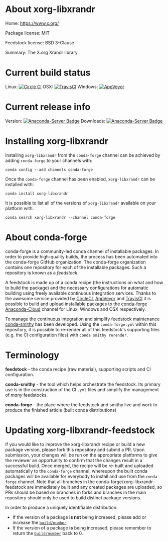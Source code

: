About xorg-libxrandr
====================

Home: https://www.x.org/

Package license: MIT

Feedstock license: BSD 3-Clause

Summary: The X.org Xrandr library



Current build status
====================

Linux: [![Circle CI](https://circleci.com/gh/conda-forge/xorg-libxrandr-feedstock.svg?style=shield)](https://circleci.com/gh/conda-forge/xorg-libxrandr-feedstock)
OSX: [![TravisCI](https://travis-ci.org/conda-forge/xorg-libxrandr-feedstock.svg?branch=master)](https://travis-ci.org/conda-forge/xorg-libxrandr-feedstock)
Windows: [![AppVeyor](https://ci.appveyor.com/api/projects/status/github/conda-forge/xorg-libxrandr-feedstock?svg=True)](https://ci.appveyor.com/project/conda-forge/xorg-libxrandr-feedstock/branch/master)

Current release info
====================
Version: [![Anaconda-Server Badge](https://anaconda.org/conda-forge/xorg-libxrandr/badges/version.svg)](https://anaconda.org/conda-forge/xorg-libxrandr)
Downloads: [![Anaconda-Server Badge](https://anaconda.org/conda-forge/xorg-libxrandr/badges/downloads.svg)](https://anaconda.org/conda-forge/xorg-libxrandr)

Installing xorg-libxrandr
=========================

Installing `xorg-libxrandr` from the `conda-forge` channel can be achieved by adding `conda-forge` to your channels with:

```
conda config --add channels conda-forge
```

Once the `conda-forge` channel has been enabled, `xorg-libxrandr` can be installed with:

```
conda install xorg-libxrandr
```

It is possible to list all of the versions of `xorg-libxrandr` available on your platform with:

```
conda search xorg-libxrandr --channel conda-forge
```


About conda-forge
=================

conda-forge is a community-led conda channel of installable packages.
In order to provide high-quality builds, the process has been automated into the
conda-forge GitHub organization. The conda-forge organization contains one repository
for each of the installable packages. Such a repository is known as a *feedstock*.

A feedstock is made up of a conda recipe (the instructions on what and how to build
the package) and the necessary configurations for automatic building using freely
available continuous integration services. Thanks to the awesome service provided by
[CircleCI](https://circleci.com/), [AppVeyor](http://www.appveyor.com/)
and [TravisCI](https://travis-ci.org/) it is possible to build and upload installable
packages to the [conda-forge](https://anaconda.org/conda-forge)
[Anaconda-Cloud](http://docs.anaconda.org/) channel for Linux, Windows and OSX respectively.

To manage the continuous integration and simplify feedstock maintenance
[conda-smithy](http://github.com/conda-forge/conda-smithy) has been developed.
Using the ``conda-forge.yml`` within this repository, it is possible to re-render all of
this feedstock's supporting files (e.g. the CI configuration files) with ``conda smithy rerender``.


Terminology
===========

**feedstock** - the conda recipe (raw material), supporting scripts and CI configuration.

**conda-smithy** - the tool which helps orchestrate the feedstock.
                   Its primary use is in the construction of the CI ``.yml`` files
                   and simplify the management of *many* feedstocks.

**conda-forge** - the place where the feedstock and smithy live and work to
                  produce the finished article (built conda distributions)


Updating xorg-libxrandr-feedstock
=================================

If you would like to improve the xorg-libxrandr recipe or build a new
package version, please fork this repository and submit a PR. Upon submission,
your changes will be run on the appropriate platforms to give the reviewer an
opportunity to confirm that the changes result in a successful build. Once
merged, the recipe will be re-built and uploaded automatically to the
`conda-forge` channel, whereupon the built conda packages will be available for
everybody to install and use from the `conda-forge` channel.
Note that all branches in the conda-forge/xorg-libxrandr-feedstock are
immediately built and any created packages are uploaded, so PRs should be based
on branches in forks and branches in the main repository should only be used to
build distinct package versions.

In order to produce a uniquely identifiable distribution:
 * If the version of a package **is not** being increased, please add or increase
   the [``build/number``](http://conda.pydata.org/docs/building/meta-yaml.html#build-number-and-string).
 * If the version of a package **is** being increased, please remember to return
   the [``build/number``](http://conda.pydata.org/docs/building/meta-yaml.html#build-number-and-string)
   back to 0.
